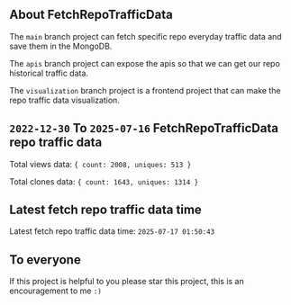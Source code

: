 ## About FetchRepoTrafficData

The `main` branch project can fetch specific repo everyday traffic data and save them in the MongoDB.

The `apis` branch project can expose the apis so that we can get our repo historical traffic data.

The `visualization` branch project is a frontend project that can make the repo traffic data visualization.

## `2022-12-30` To `2025-07-16` FetchRepoTrafficData repo traffic data

Total views data: `{ count: 2008, uniques: 513 }`

Total clones data: `{ count: 1643, uniques: 1314 }`

## Latest fetch repo traffic data time

Latest fetch repo traffic data time: `2025-07-17 01:50:43`

## To everyone

If this project is helpful to you please star this project, this is an encouragement to me `:)`



